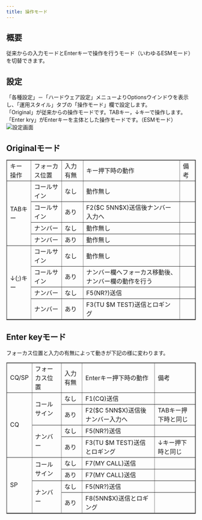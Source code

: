 ```yaml
---
title: 操作モード
---
```


## 概要

従来からの入力モードとEnterキーで操作を行うモード（いわゆるESMモード）を切替できます。

## 設定

「各種設定」－「ハードウェア設定」メニューよりOptionsウインドウを表示し、「運用スタイル」タブの「操作モード」欄で設定します。  
「Original」が従来からの操作モードです。TABキー，↓キーで操作します。  
「Enter kry」がEnterキーを主体とした操作モードです。（ESMモード）  
![設定画面](https://github.com/user-attachments/assets/8c3a631c-1d47-4415-883e-d066f67e406a)

## Originalモード

<table border="1">
  <tr><td>キー操作</td><td>フォーカス位置</td><td>入力有無</td><td>キー押下時の動作</td><td>備考</td></tr>
  <tr><td rowspan="4">TABキー</td><td>コールサイン</td><td>なし</td><td>動作無し</td><td></td></tr>
  <tr><td>コールサイン</td><td>あり</td><td>F2($C 5NN$X)送信後ナンバー入力へ</td><td></td></tr>
  <tr><td>ナンバー</td><td>なし</td><td>動作無し</td><td></td></tr>
  <tr><td>ナンバー</td><td>あり</td><td>動作無し</td><td></td></tr>
  <tr><td rowspan="4">↓(;)キー</td><td>コールサイン</td><td>なし</td><td>動作無し</td><td></td></tr>
  <tr><td>コールサイン</td><td>あり</td><td>ナンバー欄へフォーカス移動後、ナンバー欄の動作を行う</td><td></td></tr>
  <tr><td>ナンバー</td><td>なし</td><td>F5(NR?)送信</td><td></td></tr>
  <tr><td>ナンバー</td><td>あり</td><td>F3(TU $M TEST)送信とロギング</td><td></td></tr>
</table>

## Enter keyモード

フォーカス位置と入力の有無によって動きが下記の様に変わります。
<table border="1"><tr><td>CQ/SP</td><td>フォーカス位置</td><td>入力有無</td><td>Enterキー押下時の動作</td><td>備考</td></tr><tr><td rowspan="4">CQ</td><td rowspan="2">コールサイン</td><td>なし</td><td>F1(CQ)送信</td><td></td></tr><tr><td>あり</td><td>F2($C 5NN$X)送信後ナンバー入力へ</td><td>TABキー押下時と同じ</td></tr><tr><td rowspan="2">ナンバー</td><td>なし</td><td>F5(NR?)送信</td><td></td></tr><tr><td>あり</td><td>F3(TU $M TEST)送信とロギング</td><td>↓キー押下時と同じ</td></tr><tr><td rowspan="4">SP</td><td rowspan="2">コールサイン</td><td>なし</td><td>F7(MY CALL)送信</td><td></td></tr><tr><td>あり</td><td>F7(MY CALL)送信</td><td></td></tr><tr><td  rowspan="2">ナンバー</td><td>なし</td><td>F5(NR?)送信</td><td></td></tr><tr><td>あり</td><td>F8(5NN$X)送信とロギング</td><td></td></tr></table>

